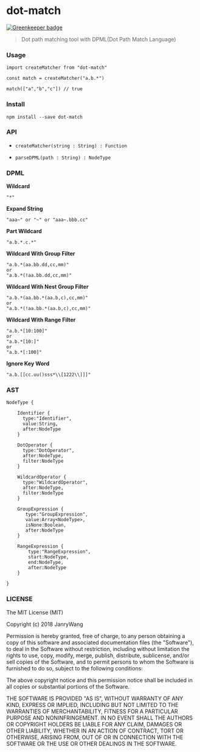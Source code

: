 # dot-match

[![Greenkeeper badge](https://badges.greenkeeper.io/janryWang/dot-match.svg)](https://greenkeeper.io/)

> Dot path matching tool with DPML(Dot Path Match Language)



### Usage

```
import createMatcher from "dot-match"

const match = createMatcher("a.b.*")

match(["a","b","c"]) // true
```



### Install

```
npm install --save dot-match
```

### API

- `createMatcher(string : String) : Function`

- `parseDPML(path : String) : NodeType`


### DPML



**Wildcard**

```
"*"
```

**Expand String**

```
"aaa~" or "~" or "aaa~.bbb.cc"
```

**Part Wildcard**

```
"a.b.*.c.*"
```



**Wildcard With Group Filter**

```
"a.b.*(aa.bb.dd,cc,mm)"
or 
"a.b.*(!aa.bb.dd,cc,mm)"
```



**Wildcard With Nest Group Filter**

```
"a.b.*(aa.bb.*(aa.b,c),cc,mm)"
or 
"a.b.*(!aa.bb.*(aa.b,c),cc,mm)"
```



**Wildcard With Range Filter**

```
"a.b.*[10:100]"
or 
"a.b.*[10:]"
or 
"a.b.*[:100]"
```

**Ignore Key Word**

```
"a.b.[[cc.uu()sss*\\[1222\\]]]"
```



### AST



```
NodeType {

    Identifier {
      type:"Identifier",
      value:String,
      after:NodeType
    }
    
    DotOperator {
      type:"DotOperator",
      after:NodeType,
      filter:NodeType
    }
    
    WildcardOperator {
      type:"WildcardOperator",
      after:NodeType,
      filter:NodeType
    }
    
    GroupExpression {
       type:"GroupExpression",
       value:Array<NodeType>,
       isNone:Boolean,
       after:NodeType
    }
    
    RangeExpression {
        type:"RangeExpression",
        start:NodeType,
        end:NodeType,
        after:NodeType
    }
    
}
```



### LICENSE

The MIT License (MIT)

Copyright (c) 2018 JanryWang

Permission is hereby granted, free of charge, to any person obtaining a copy of this software and associated documentation files (the "Software"), to deal in the Software without restriction, including without limitation the rights to use, copy, modify, merge, publish, distribute, sublicense, and/or sell copies of the Software, and to permit persons to whom the Software is furnished to do so, subject to the following conditions:

The above copyright notice and this permission notice shall be included in all copies or substantial portions of the Software.

THE SOFTWARE IS PROVIDED "AS IS", WITHOUT WARRANTY OF ANY KIND, EXPRESS OR IMPLIED, INCLUDING BUT NOT LIMITED TO THE WARRANTIES OF MERCHANTABILITY, FITNESS FOR A PARTICULAR PURPOSE AND NONINFRINGEMENT. IN NO EVENT SHALL THE AUTHORS OR COPYRIGHT HOLDERS BE LIABLE FOR ANY CLAIM, DAMAGES OR OTHER LIABILITY, WHETHER IN AN ACTION OF CONTRACT, TORT OR OTHERWISE, ARISING FROM, OUT OF OR IN CONNECTION WITH THE SOFTWARE OR THE USE OR OTHER DEALINGS IN THE SOFTWARE.